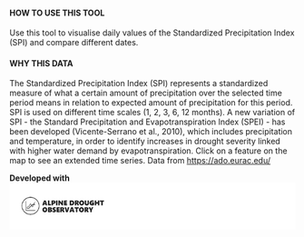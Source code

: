 #### HOW TO USE THIS TOOL

Use this tool to visualise daily values of the Standardized Precipitation Index (SPI) and compare different dates.

#### WHY THIS DATA

The Standardized Precipitation Index (SPI) represents a standardized measure of what a certain amount of precipitation over the selected time period means in relation to expected amount of precipitation for this period. SPI is used on different time scales (1, 2, 3, 6, 12 months). A new variation of SPI - the Standard Precipitation and Evapotranspiration Index (SPEI) - has been developed (Vicente-Serrano et al., 2010), which includes precipitation and temperature, in order to identify increases in drought severity linked with higher water demand by evapotranspiration.
Click on a feature on the map to see an extended time series.
Data from https://ado.eurac.edu/


**Developed with**  
![](https://github.com/eurodatacube/eodash-assets/blob/main/collections/gtif-logos/ado_row.jpg)
